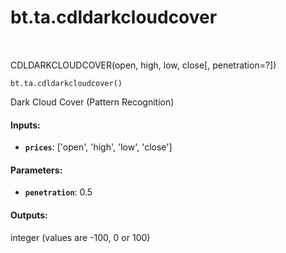 <div itemscope itemtype="http://developers.google.com/ReferenceObject">
<meta itemprop="name" content="bt.ta.cdldarkcloudcover" />
<meta itemprop="path" content="Stable" />
</div>

# bt.ta.cdldarkcloudcover

<!-- Insert buttons and diff -->

<table class="tfo-notebook-buttons tfo-api nocontent" align="left">

</table>



CDLDARKCLOUDCOVER(open, high, low, close[, penetration=?])

<pre class="devsite-click-to-copy prettyprint lang-py tfo-signature-link">
<code>bt.ta.cdldarkcloudcover()
</code></pre>



<!-- Placeholder for "Used in" -->

Dark Cloud Cover (Pattern Recognition)

#### Inputs:


* <b>`prices`</b>: ['open', 'high', 'low', 'close']


#### Parameters:


* <b>`penetration`</b>: 0.5


#### Outputs:

integer (values are -100, 0 or 100)

